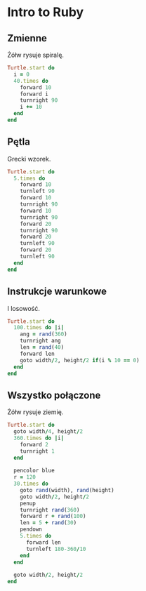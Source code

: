 Intro to Ruby
=============

Zmienne
-------------
Żółw rysuje spiralę.

```ruby
Turtle.start do
  i = 0
  40.times do
    forward 10
    forward i
    turnright 90
    i += 10
  end
end
```

Pętla
-------------
Grecki wzorek.

```ruby
Turtle.start do
  5.times do
    forward 10
    turnleft 90
    forward 10
    turnright 90
    forward 10
    turnright 90
    forward 20
    turnright 90
    forward 20
    turnleft 90
    forward 20
    turnleft 90
  end
end
```

Instrukcje warunkowe
-------------
I losowość.

```ruby
Turtle.start do
  100.times do |i|
    ang = rand(360)
    turnright ang
    len = rand(40)
    forward len
    goto width/2, height/2 if(i % 10 == 0)
  end
end
```

Wszystko połączone
-------------
Żółw rysuje ziemię.

```ruby
Turtle.start do
  goto width/4, height/2
  360.times do |i|
    forward 2
    turnright 1
  end
  
  pencolor blue
  r = 120
  30.times do
    goto rand(width), rand(height)
    goto width/2, height/2
    penup
    turnright rand(360)
    forward r + rand(100)
    len = 5 + rand(30)
    pendown
    5.times do
      forward len
      turnleft 180-360/10
    end
  end
  
  goto width/2, height/2
end
```
